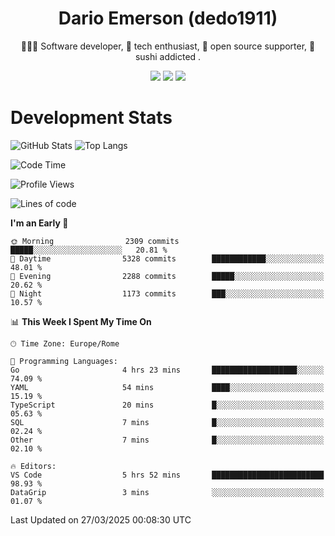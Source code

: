 <div align="center">
  
# Dario Emerson (dedo1911)
👨🏼‍💻 Software developer, 🔧 tech enthusiast, 🙌 open source supporter, 🍣 sushi addicted .

[![](https://img.shields.io/badge/-Linkedin-informational?style=for-the-badge&logo=linkedin&logoColor=white&color=2867B2)](http://linkedin.com/in/dedo1911)
[![](https://img.shields.io/badge/-Telegram-informational?style=for-the-badge&logo=telegram&logoColor=white&color=0088cc)](https://t.me/dedo1911)
[![](https://img.shields.io/badge/-Facebook-informational?style=for-the-badge&logo=facebook&logoColor=white&color=3b5998)](https://fb.com/dedo1911)

</div>

# Development Stats

![GitHub Stats](https://github-readme-stats.vercel.app/api?username=dedo1911&hide=&count_private=true&title_color=84cc16&text_color=ffffff&icon_color=84cc16&bg_color=1c1917&hide_border=true&border_radius=0&show_icons=true)
![Top Langs](https://github-readme-stats.vercel.app/api/top-langs/?username=dedo1911&theme=chartreuse-dark&layout=compact)

<!--START_SECTION:waka-->
![Code Time](http://img.shields.io/badge/Code%20Time-1%2C604%20hrs%2023%20mins-blue)

![Profile Views](http://img.shields.io/badge/Profile%20Views-0-blue)

![Lines of code](https://img.shields.io/badge/From%20Hello%20World%20I%27ve%20Written-3.3%20million%20lines%20of%20code-blue)

**I'm an Early 🐤** 

```text
🌞 Morning                2309 commits        █████░░░░░░░░░░░░░░░░░░░░   20.81 % 
🌆 Daytime                5328 commits        ████████████░░░░░░░░░░░░░   48.01 % 
🌃 Evening                2288 commits        █████░░░░░░░░░░░░░░░░░░░░   20.62 % 
🌙 Night                  1173 commits        ███░░░░░░░░░░░░░░░░░░░░░░   10.57 % 
```


📊 **This Week I Spent My Time On** 

```text
🕑︎ Time Zone: Europe/Rome

💬 Programming Languages: 
Go                       4 hrs 23 mins       ███████████████████░░░░░░   74.09 % 
YAML                     54 mins             ████░░░░░░░░░░░░░░░░░░░░░   15.19 % 
TypeScript               20 mins             █░░░░░░░░░░░░░░░░░░░░░░░░   05.63 % 
SQL                      7 mins              █░░░░░░░░░░░░░░░░░░░░░░░░   02.24 % 
Other                    7 mins              █░░░░░░░░░░░░░░░░░░░░░░░░   02.10 % 

🔥 Editors: 
VS Code                  5 hrs 52 mins       █████████████████████████   98.93 % 
DataGrip                 3 mins              ░░░░░░░░░░░░░░░░░░░░░░░░░   01.07 % 
```


 Last Updated on 27/03/2025 00:08:30 UTC
<!--END_SECTION:waka-->

<!--
**dedo1911/dedo1911** is a ✨ _special_ ✨ repository because its `README.md` (this file) appears on your GitHub profile.

Here are some ideas to get you started:

- 🔭 I’m currently working on ...
- 🌱 I’m currently learning ...
- 👯 I’m looking to collaborate on ...
- 🤔 I’m looking for help with ...
- 💬 Ask me about ...
- 📫 How to reach me: ...
- 😄 Pronouns: ...
- ⚡ Fun fact: ...
-->

